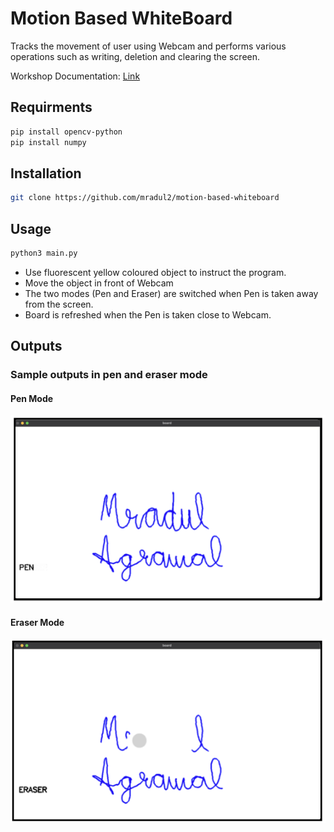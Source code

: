 # Motion Based WhiteBoard

Tracks the movement of user using Webcam and performs various operations such as writing, deletion and clearing the screen.

Workshop Documentation: [Link](https://docs.google.com/document/d/197V5TfCjr7cF0aZ59CXFSJNVlFJ3WyPL-vYOsldnSYQ/edit?usp=sharing)

## Requirments

```bash
pip install opencv-python
pip install numpy
```

## Installation

```bash
git clone https://github.com/mradul2/motion-based-whiteboard
```

## Usage

```bash
python3 main.py
```

- Use fluorescent yellow coloured object to instruct the program.
- Move the object in front of Webcam 
- The two modes (Pen and Eraser) are switched when Pen is taken away from the screen.
- Board is refreshed when the Pen is taken close to Webcam.

## Outputs

### Sample outputs in pen and eraser mode

#### Pen Mode

![Pen](assets/pen.png)

#### Eraser Mode

![Eraser](assets/eraser.png)
